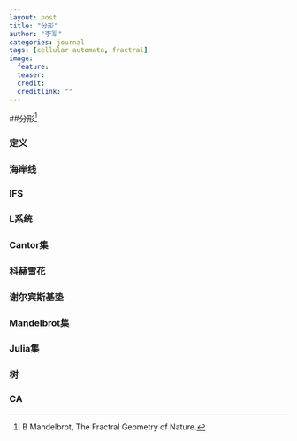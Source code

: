 ```yaml
---
layout: post
title: "分形"
author: "李军"
categories: journal
tags: [cellular automata, fractral]
image:
  feature: 
  teaser: 
  credit: 
  creditlink: ""
---
```


##分形[^1]

### 定义

### 海岸线

### IFS

### L系统

### Cantor集

### 科赫雪花

### 谢尔宾斯基垫

### Mandelbrot集

### Julia集

### 树

### CA


[^1]: B Mandelbrot, The Fractral Geometry of Nature.



